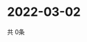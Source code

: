 # 2022-03-02
  共 0条

  <!-- BEGIN -->
  <!-- 最后更新时间Wed Mar 02 2022 14:04:13 GMT+0000 (Coordinated Universal Time) -->
  
  <!-- END -->
  
  